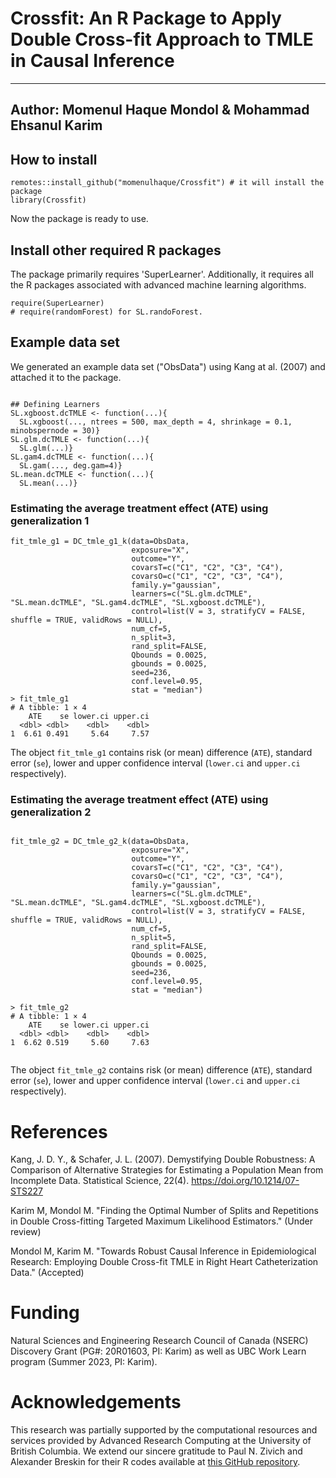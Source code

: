 # Crossfit: An R Package to Apply Double Cross-fit Approach to TMLE in Causal Inference
---
Author: Momenul Haque Mondol & Mohammad Ehsanul Karim
---
## How to install

```{r}
remotes::install_github("momenulhaque/Crossfit") # it will install the package
library(Crossfit) 
```
Now the package is ready to use. 

## Install other required R packages
The package primarily requires 'SuperLearner'. Additionally, it requires all the R packages associated with advanced machine learning algorithms.
```{r}
require(SuperLearner)
# require(randomForest) for SL.randoForest.
```
## Example data set 
We generated an example data set ("ObsData") using Kang at al. (2007) and attached it to the package.

```{r}

## Defining Learners
SL.xgboost.dcTMLE <- function(...){
  SL.xgboost(..., ntrees = 500, max_depth = 4, shrinkage = 0.1, minobspernode = 30)}
SL.glm.dcTMLE <- function(...){
  SL.glm(...)}
SL.gam4.dcTMLE <- function(...){
  SL.gam(..., deg.gam=4)}
SL.mean.dcTMLE <- function(...){
  SL.mean(...)}
``` 
### Estimating the average treatment effect (ATE) using generalization 1
```{r}
fit_tmle_g1 = DC_tmle_g1_k(data=ObsData,
                           exposure="X",
                           outcome="Y",
                           covarsT=c("C1", "C2", "C3", "C4"),
                           covarsO=c("C1", "C2", "C3", "C4"),
                           family.y="gaussian",
                           learners=c("SL.glm.dcTMLE", "SL.mean.dcTMLE", "SL.gam4.dcTMLE", "SL.xgboost.dcTMLE"),
                           control=list(V = 3, stratifyCV = FALSE, shuffle = TRUE, validRows = NULL),
                           num_cf=5,
                           n_split=3,
                           rand_split=FALSE,
                           Qbounds = 0.0025,
                           gbounds = 0.0025,
                           seed=236,
                           conf.level=0.95,
                           stat = "median")
> fit_tmle_g1
# A tibble: 1 × 4
    ATE    se lower.ci upper.ci
  <dbl> <dbl>    <dbl>    <dbl>
1  6.61 0.491     5.64     7.57
```
The object `fit_tmle_g1` contains risk (or mean) difference (`ATE`), standard error (`se`), lower and upper confidence interval (`lower.ci` and `upper.ci` respectively). 

### Estimating the average treatment effect (ATE) using generalization 2

```{r}

fit_tmle_g2 = DC_tmle_g2_k(data=ObsData,
                           exposure="X",
                           outcome="Y",
                           covarsT=c("C1", "C2", "C3", "C4"),
                           covarsO=c("C1", "C2", "C3", "C4"),
                           family.y="gaussian",
                           learners=c("SL.glm.dcTMLE", "SL.mean.dcTMLE", "SL.gam4.dcTMLE", "SL.xgboost.dcTMLE"),
                           control=list(V = 3, stratifyCV = FALSE, shuffle = TRUE, validRows = NULL),
                           num_cf=5,
                           n_split=5,
                           rand_split=FALSE,
                           Qbounds = 0.0025,
                           gbounds = 0.0025,
                           seed=236,
                           conf.level=0.95,
                           stat = "median")
                           
> fit_tmle_g2
# A tibble: 1 × 4
    ATE    se lower.ci upper.ci
  <dbl> <dbl>    <dbl>    <dbl>
1  6.62 0.519     5.60     7.63                           
             

```

The object `fit_tmle_g2` contains risk (or mean) difference (`ATE`), standard error (`se`), lower and upper confidence interval (`lower.ci` and `upper.ci` respectively). 

# References
Kang, J. D. Y., & Schafer, J. L. (2007). Demystifying Double Robustness: A Comparison of Alternative Strategies for Estimating a Population Mean from Incomplete Data. Statistical Science, 22(4). https://doi.org/10.1214/07-STS227

Karim M, Mondol M. "Finding the Optimal Number of Splits and Repetitions in Double Cross-fitting Targeted Maximum Likelihood Estimators." (Under review)

Mondol M, Karim M. "Towards Robust Causal Inference in Epidemiological Research: Employing Double Cross-fit TMLE in Right Heart Catheterization Data." (Accepted)


# Funding
Natural Sciences and Engineering Research Council of Canada (NSERC) Discovery Grant (PG#: 20R01603, PI: Karim) as well as UBC Work Learn program (Summer 2023, PI: Karim).

# Acknowledgements
This research was partially supported by the computational resources and services provided by Advanced Research Computing at the University of British Columbia. We extend our sincere gratitude to Paul N. Zivich and Alexander Breskin for their R codes available at [this GitHub repository](https://github.com/pzivich/publications-code/tree/master/DoubleCrossFit).

